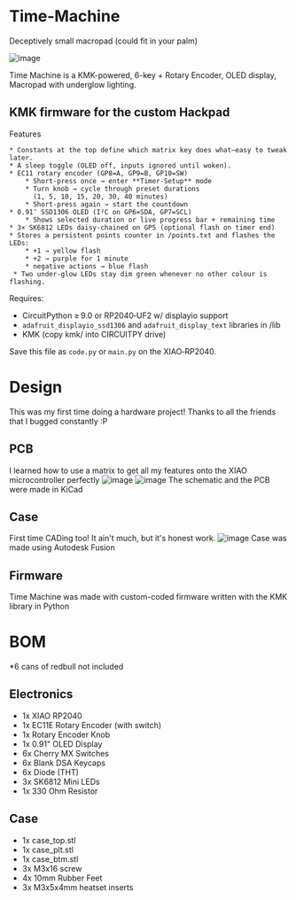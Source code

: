 # Time-Machine
Deceptively small macropad (could fit in your palm)

![image](https://github.com/user-attachments/assets/f33d87a3-e40c-47d5-a0a7-2164a2c59ac9)

Time Machine is a KMK-powered, 6-key + Rotary Encoder, OLED display, Macropad with underglow lighting. 


KMK firmware for the custom Hackpad
-----------------------------------
Features
~~~~~~~~
* Constants at the top define which matrix key does what—easy to tweak later.
* A sleep toggle (OLED off, inputs ignored until woken).
* EC11 rotary encoder (GP8=A, GP9=B, GP10=SW)
    * Short‑press once → enter **Timer‑Setup** mode
    * Turn knob → cycle through preset durations
      (1, 5, 10, 15, 20, 30, 40 minutes)
    * Short‑press again → start the countdown
* 0.91″ SSD1306 OLED (I²C on GP6=SDA, GP7=SCL)
    * Shows selected duration or live progress bar + remaining time
* 3× SK6812 LEDs daisy‑chained on GP5 (optional flash on timer end)
* Stores a persistent points counter in /points.txt and flashes the LEDs:
    * +1 → yellow flash
    * +2 → purple for 1 minute
    * negative actions → blue flash
 * Two under‑glow LEDs stay dim green whenever no other colour is flashing.
~~~~~~~~~~

Requires:
* CircuitPython ≥ 9.0 or RP2040‑UF2 w/ displayio support
* `adafruit_displayio_ssd1306` and `adafruit_display_text` libraries in /lib
* KMK (copy kmk/ into CIRCUITPY drive)

Save this file as `code.py` or `main.py` on the XIAO‑RP2040.



# Design
This was my first time doing a hardware project! Thanks to all the friends that I bugged constantly :P

## PCB
I learned how to use a matrix to get all my features onto the XIAO microcontroller perfectly
![image](https://github.com/user-attachments/assets/d8574200-8297-4ece-b1d0-8506bd8c1c5f)
![image](https://github.com/user-attachments/assets/4e7ec694-4a71-4d11-887b-7e6afa26e2ec)
The schematic and the PCB were made in KiCad

## Case
First time CADing too! It ain't much, but it's honest work.
![image](https://github.com/user-attachments/assets/cc13083d-e474-4958-8925-a6cd7e525abf)
Case was made using Autodesk Fusion

## Firmware
Time Machine was made with custom-coded firmware written with the KMK library in Python

# BOM
*6 cans of redbull not included

## Electronics
* 1x XIAO RP2040
* 1x EC11E Rotary Encoder (with switch)
* 1x Rotary Encoder Knob
* 1x 0.91" OLED Display
* 6x Cherry MX Switches
* 6x Blank DSA Keycaps
* 6x Diode (THT)
* 3x SK6812 Mini LEDs
* 1x 330 Ohm Resistor

## Case
* 1x case_top.stl
* 1x case_plt.stl
* 1x case_btm.stl
* 3x M3x16 screw
* 4x 10mm Rubber Feet
* 3x M3x5x4mm heatset inserts
